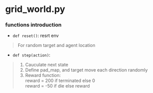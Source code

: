 # grid_world.py
### functions introduction
- `def reset()`: resrt env
> For random target and agent location
- `def step(action)`: 
> 1. Cauculate next state  
> 2. Define pad_map, and target move each direction randomly    
> 3. Reward function:  
>    reward = 200 if terminated else 0  
>    reward = -50  if die else reward   
